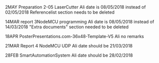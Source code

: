 2MAY Preparation 2-05 LaserCutter Ali
date is 08/05/2018 instead of 02/05/2018
Referencelist section needs to be deleted

14MAR report 3NodeMCU programming Ali
date is 08/05/2018 instead of 14/03/2018
"Extra documents" section needed to be deleted

18APR PosterPresentations.com-36x48-Template-V5 Ali
no remarks

21MAR Report 4 NodeMCU UDP Ali
date should be 21/03/2018

28FEB SmartAutomationSystem Ali
date should be 28/02/2018